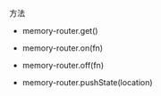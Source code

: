 方法

* memory-router.get\(\)

* memory-router.on\(fn\)

* memory-router.off\(fn\)

* memory-router.pushState\(location\)



